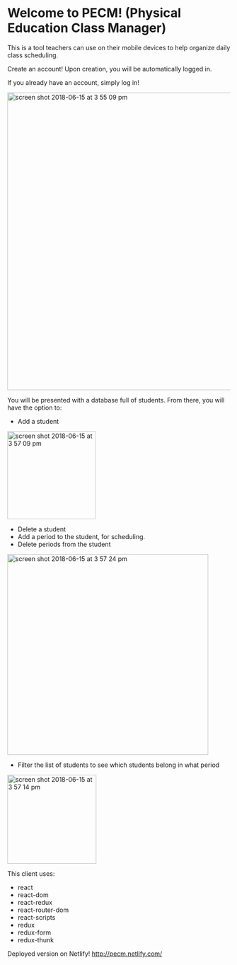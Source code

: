 <h1>Welcome to PECM! (Physical Education Class Manager)</h1>

This is a tool teachers can use on their mobile devices to help organize daily class scheduling. 

Create an account! Upon creation, you will be automatically logged in.

If you already have an account, simply log in!

<img width="673" alt="screen shot 2018-06-15 at 3 55 09 pm" src="https://user-images.githubusercontent.com/26131912/41486723-86d6dd5c-709a-11e8-8ef6-1910db7d483e.png">

You will be presented with a database full of students. From there, you will have the option to:
- Add a student
<img width="199" alt="screen shot 2018-06-15 at 3 57 09 pm" src="https://user-images.githubusercontent.com/26131912/41486792-c582abd0-709a-11e8-8d54-1d18e8816a21.png">

- Delete a student
- Add a period to the student, for scheduling.
- Delete periods from the student
<img width="454" alt="screen shot 2018-06-15 at 3 57 24 pm" src="https://user-images.githubusercontent.com/26131912/41486824-ec24002c-709a-11e8-914f-bcd7f9601ee8.png">

- Filter the list of students to see which students belong in what period
<img width="201" alt="screen shot 2018-06-15 at 3 57 14 pm" src="https://user-images.githubusercontent.com/26131912/41486875-0b4214a8-709b-11e8-9abf-30249ef2759d.png">

This client uses:
- react
- react-dom
- react-redux
- react-router-dom
- react-scripts
- redux
- redux-form
- redux-thunk

Deployed version on Netlify!
http://pecm.netlify.com/
